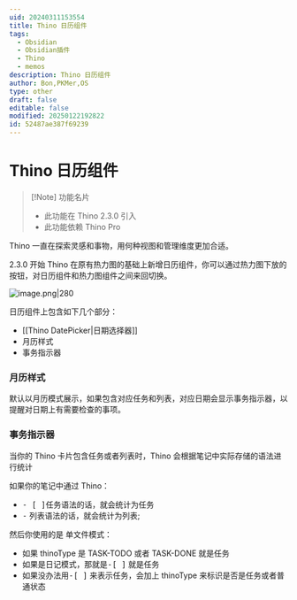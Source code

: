 ```yaml
---
uid: 20240311153554
title: Thino 日历组件
tags:
  - Obsidian
  - Obsidian插件
  - Thino
  - memos
description: Thino 日历组件
author: Bon,PKMer,OS
type: other
draft: false
editable: false
modified: 20250122192822
id: 52487ae387f69239
---
```


# Thino 日历组件

> [!Note] 功能名片
> - 此功能在 Thino 2.3.0 引入
> - 此功能依赖 Thino Pro

Thino 一直在探索灵感和事物，用何种视图和管理维度更加合适。

2.3.0 开始 Thino 在原有热力图的基础上新增日历组件，你可以通过热力图下放的按钮，对日历组件和热力图组件之间来回切换。

![image.png|280](https://cdn.pkmer.cn/images/20240311153602.png!pkmer)

日历组件上包含如下几个部分：

- [[Thino DatePicker|日期选择器]]
- 月历样式
- 事务指示器

### 月历样式

默认以月历模式展示，如果包含对应任务和列表，对应日期会显示事务指示器，以提醒对日期上有需要检查的事项。

### 事务指示器

当你的 Thino 卡片包含任务或者列表时，Thino 会根据笔记中实际存储的语法进行统计

如果你的笔记中通过 Thino：

- <kbd>- [ ]</kbd>任务语法的话，就会统计为任务
- <kbd>-</kbd> 列表语法的话，就会统计为列表;

然后你使用的是 单文件模式：

- 如果 thinoType 是 TASK-TODO 或者 TASK-DONE 就是任务
- 如果是日记模式，那就是<kbd>-[ ]</kbd> 就是任务
- 如果没办法用<kbd>-[ ]</kbd> 来表示任务，会加上 thinoType 来标识是否是任务或者普通状态